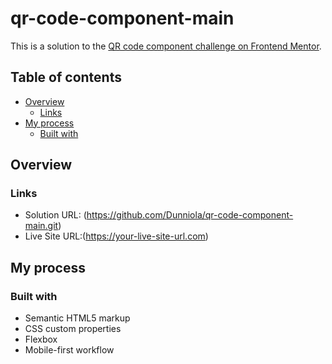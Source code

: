 
# qr-code-component-main
This is a solution to the [QR code component challenge on Frontend Mentor](https://www.frontendmentor.io/challenges/qr-code-component-iux_sIO_H).

## Table of contents

- [Overview](#overview)
  - [Links](#links)
- [My process](#my-process)
  - [Built with](#built-with)



## Overview

### Links
- Solution URL: (https://github.com/Dunniola/qr-code-component-main.git)
- Live Site URL:(https://your-live-site-url.com)

## My process

### Built with

- Semantic HTML5 markup
- CSS custom properties
- Flexbox
- Mobile-first workflow




